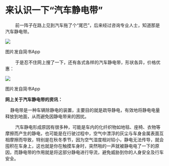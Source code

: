 
# 来认识一下“汽车静电带”

        前一阵子在路上见到汽车拖了个“尾巴”，后来经过咨询专业人士，知道那是汽车静电带。

![](http://upload-images.jianshu.io/upload_images/3910675-1f31dc1e866b8597.jpg?imageMogr2/auto-orient/strip%7CimageView2/2/w/1080/q/50)  

图片发自简书App

        于是忍不住网上搜了一下，还有各式各样的汽车静电带，形状各异，价格优惠：

![](http://upload-images.jianshu.io/upload_images/3910675-c21c0e51d87eae14.jpg?imageMogr2/auto-orient/strip%7CimageView2/2/w/1080/q/50)  

图片发自简书App

**网上关于汽车静电带的资讯：**  

    静电带是一种车辆除静电的装置，主要目的就是疏导静电，有效地将静电电量释放到地面，从而避免因静电带来的困扰。

        汽车静电形成原因有很多种，可能是车内的化纤织物如地毯、座椅、衣物等摩擦而产生的静电，也可能是在行驶过程中，空气中漂浮的灰尘与车身金属表面互相摩擦而导致，特别是在秋冬季节，因为空气湿度相对较小，静电无法传导，就会囤积在车身上，这也就是你在触摸车身时，突然啪的一声就被静电电了一下的原因，而静电带的作用就是将这部分静电进行导流，避免威胁到你的人身安全及行车安全。